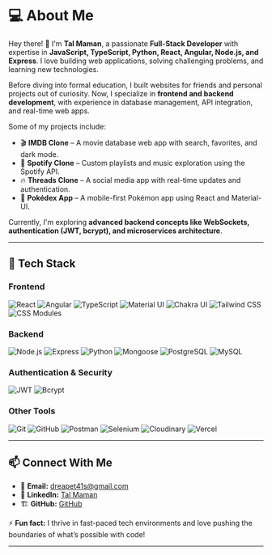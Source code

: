 # 💻 About Me

Hey there! 👋 I'm **Tal Maman**, a passionate **Full-Stack Developer** with expertise in **JavaScript, TypeScript, Python, React, Angular, Node.js, and Express**. I love building web applications, solving challenging problems, and learning new technologies.

Before diving into formal education, I built websites for friends and personal projects out of curiosity. Now, I specialize in **frontend and backend development**, with experience in database management, API integration, and real-time web apps.

Some of my projects include:
- 🎬 **IMDB Clone** – A movie database web app with search, favorites, and dark mode.
- 🎵 **Spotify Clone** – Custom playlists and music exploration using the Spotify API.
- 🔥 **Threads Clone** – A social media app with real-time updates and authentication.
- 🐉 **Pokédex App** – A mobile-first Pokémon app using React and Material-UI.

Currently, I'm exploring **advanced backend concepts like WebSockets, authentication (JWT, bcrypt), and microservices architecture**.

---

## 🚀 Tech Stack

### **Frontend**
![React](https://img.shields.io/badge/React-61DAFB?style=for-the-badge&logo=react&logoColor=white)
![Angular](https://img.shields.io/badge/Angular-DD0031?style=for-the-badge&logo=angular&logoColor=white)
![TypeScript](https://img.shields.io/badge/TypeScript-3178C6?style=for-the-badge&logo=typescript&logoColor=white)
![Material UI](https://img.shields.io/badge/Material_UI-007FFF?style=for-the-badge&logo=mui&logoColor=white)
![Chakra UI](https://img.shields.io/badge/Chakra_UI-319795?style=for-the-badge&logo=chakraui&logoColor=white)
![Tailwind CSS](https://img.shields.io/badge/Tailwind_CSS-38B2AC?style=for-the-badge&logo=tailwindcss&logoColor=white)
![CSS Modules](https://img.shields.io/badge/CSS%20Modules-000000?style=for-the-badge&logo=css3&logoColor=white)

### **Backend**
![Node.js](https://img.shields.io/badge/Node.js-339933?style=for-the-badge&logo=nodedotjs&logoColor=white)
![Express](https://img.shields.io/badge/Express.js-000000?style=for-the-badge&logo=express&logoColor=white)
![Python](https://img.shields.io/badge/Python-3776AB?style=for-the-badge&logo=python&logoColor=white)
![Mongoose](https://img.shields.io/badge/Mongoose-880000?style=for-the-badge&logo=mongodb&logoColor=white)
![PostgreSQL](https://img.shields.io/badge/PostgreSQL-336791?style=for-the-badge&logo=postgresql&logoColor=white)
![MySQL](https://img.shields.io/badge/MySQL-4479A1?style=for-the-badge&logo=mysql&logoColor=white)

### **Authentication & Security**
![JWT](https://img.shields.io/badge/JWT-000000?style=for-the-badge&logo=jsonwebtokens&logoColor=white)
![Bcrypt](https://img.shields.io/badge/Bcrypt-4A90E2?style=for-the-badge&logo=security&logoColor=white)

### **Other Tools**
![Git](https://img.shields.io/badge/Git-F05032?style=for-the-badge&logo=git&logoColor=white)
![GitHub](https://img.shields.io/badge/GitHub-181717?style=for-the-badge&logo=github&logoColor=white)
![Postman](https://img.shields.io/badge/Postman-FF6C37?style=for-the-badge&logo=postman&logoColor=white)
![Selenium](https://img.shields.io/badge/Selenium-43B02A?style=for-the-badge&logo=selenium&logoColor=white)
![Cloudinary](https://img.shields.io/badge/Cloudinary-3448C5?style=for-the-badge&logo=cloudinary&logoColor=white)
![Vercel](https://img.shields.io/badge/Vercel-000000?style=for-the-badge&logo=vercel&logoColor=white)

---

## 📫 Connect With Me
- 📩 **Email:** [dreapet41s@gmail.com](mailto:dreapet41s@gmail.com)
- 💼 **LinkedIn:** [Tal Maman](https://www.linkedin.com/in/tal-maman777/)
- 🏗️ **GitHub:** [GitHub](https://github.com/ObbyRose)

⚡ **Fun fact:** I thrive in fast-paced tech environments and love pushing the boundaries of what’s possible with code!

---
